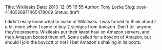 Title: Wikileaks
Date: 2010-12-05 16:55
Author: Tony Locke
Slug: post-4146528971465478009
Status: draft

I didn't really know what to make of Wikileaks. I was forced to think about it a bit more when I came to buy 2 sledges from Amazon. Don't tell anyone, they're presents. Wikileaks put their latest haul on Amazon servers, and then Amazon booted them off. Some called for a boycott of Amazon, but should I join the boycott or not? I bet Amazon's shaking in its boots.

<div>

  

</div>

<div>

  

</div>

</p>

